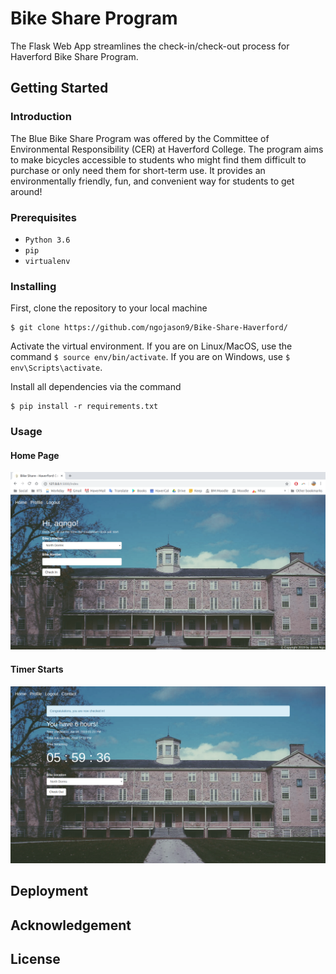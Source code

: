 # Bike Share Program
The Flask Web App streamlines the check-in/check-out process for Haverford Bike Share Program.

## Getting Started

### Introduction
The Blue Bike Share Program was offered by the Committee of Environmental Responsibility (CER) at Haverford College. The program aims to make bicycles accessible to students who might find them difficult to purchase or only need them for short-term use. It provides an environmentally friendly, fun, and convenient way for students to get around!

### Prerequisites
- `Python 3.6`
- `pip`
- `virtualenv`

### Installing
First, clone the repository to your local machine
```
$ git clone https://github.com/ngojason9/Bike-Share-Haverford/
```
Activate the virtual environment. If you are on Linux/MacOS, use the command `$ source env/bin/activate`. If you are on Windows, use `$ env\Scripts\activate`.

Install all dependencies via the command
```
$ pip install -r requirements.txt
```

### Usage
#### Home Page
![Haverford Bike Share Program Home Page](/screenshots/index_page.png?raw=true "Home Page")

#### Timer Starts
![Haverford Bike Share Program Timer Page](/screenshots/timer_page.png?raw=true "Timer Page")


## Deployment

## Acknowledgement

## License
